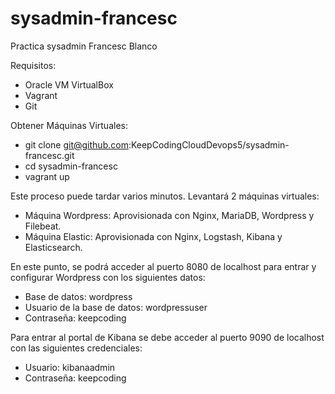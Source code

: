 # sysadmin-francesc
Practica sysadmin Francesc Blanco

Requisitos:
 - Oracle VM VirtualBox
 - Vagrant
 - Git

Obtener Máquinas Virtuales:
 - git clone git@github.com:KeepCodingCloudDevops5/sysadmin-francesc.git
 - cd sysadmin-francesc
 - vagrant up
 
Este proceso puede tardar varios minutos.
Levantará 2 máquinas virtuales:
 - Máquina Wordpress: Aprovisionada con Nginx, MariaDB, Wordpress y Filebeat.
 - Máquina Elastic: Aprovisionada con Nginx, Logstash, Kibana y Elasticsearch.
 
En este punto, se podrá acceder al puerto 8080 de localhost para entrar y configurar Wordpress con los siguientes datos:
 - Base de datos: wordpress
 - Usuario de la base de datos: wordpressuser
 - Contraseña: keepcoding
 
Para entrar al portal de Kibana se debe acceder al puerto 9090 de localhost con las siguientes credenciales:
 - Usuario: kibanaadmin
 - Contraseña: keepcoding
